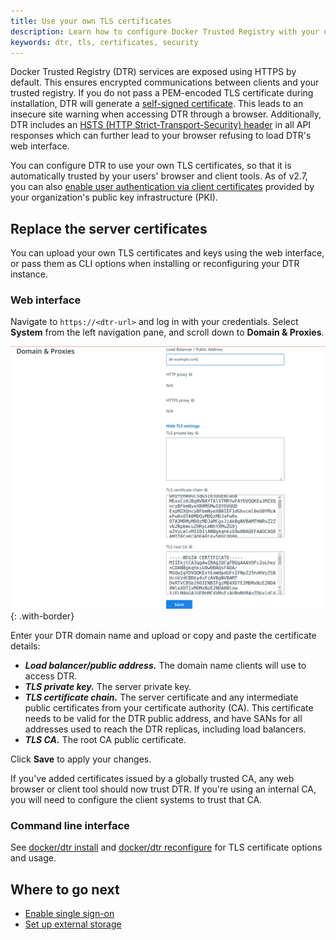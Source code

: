 ```yaml
---
title: Use your own TLS certificates
description: Learn how to configure Docker Trusted Registry with your own TLS certificates.
keywords: dtr, tls, certificates, security
---
```


Docker Trusted Registry (DTR) services are exposed using HTTPS by default. This
ensures encrypted communications between clients and your trusted registry. If
you do not pass a PEM-encoded TLS certificate during installation, DTR will
generate a [self-signed
certificate](https://en.wikipedia.org/wiki/Self-signed_certificate). This leads
to an insecure site warning when accessing DTR through a browser. Additionally,
DTR includes an [HSTS (HTTP Strict-Transport-Security)
header](https://en.wikipedia.org/wiki/HTTP_Strict_Transport_Security) in all
API responses which can further lead to your browser refusing to load DTR's web
interface.

You can configure DTR to use your own TLS certificates, so that it is
automatically trusted by your users' browser and client tools. As of v2.7, you
can also [enable user authentication via client
certificates](/ee/enable-client-certificate-authentication/) provided by your
organization's public key infrastructure (PKI).

## Replace the server certificates

You can upload your own TLS certificates and keys using the web interface, or pass them as CLI options when installing or reconfiguring your DTR instance.

### Web interface

Navigate to `https://<dtr-url>` and log in with your credentials. Select **System** from the left navigation pane, and scroll down to **Domain & Proxies**.

![](/ee/dtr/images/use-your-certificates-1.png){: .with-border}

Enter your DTR domain name and upload or copy and paste the certificate details:

* ***Load balancer/public address.*** The domain name clients will use to access DTR.
* ***TLS private key.*** The server private key.
* ***TLS certificate chain.*** The server certificate and any intermediate public
certificates from your certificate authority (CA). This certificate needs to be valid for the DTR public address,
and have SANs for all addresses used to reach the DTR replicas, including load
balancers.
* ***TLS CA.*** The root CA public certificate.

Click **Save** to apply your changes.

If you've added certificates issued by a globally trusted CA,
any web browser or client tool should now trust DTR. If you're using an internal
CA, you will need to configure the client systems to trust that
CA.

### Command line interface

See [docker/dtr install](/reference/dtr/2.7/cli/install/) and [docker/dtr reconfigure](/reference/dtr/2.7/cli/reconfigure/) for TLS certificate options and usage.

## Where to go next
- [Enable single sign-on](enable-single-sign-on)
- [Set up external storage](external-storage)
